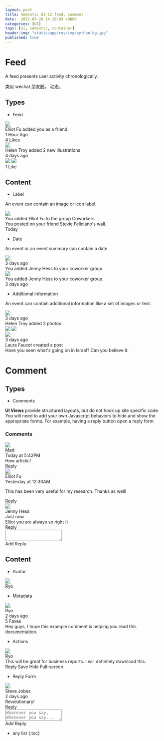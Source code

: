 ```yaml
---
layout: post
title: Semantic UI-12 feed, comment
date:  2017-03-26 14:10:03 +0800
categories: [UI]
tags: [ui, semantic, container]
header-img: "static/app/res/img/python-bg.jpg"
published: true
---
```


# Feed

A feed presents user activity chronologically.

类似 wechat 朋友圈， 动态。

## Types

- Feed

<div class="ui feed">

  <div class="event">
    <div class="label">
      <img src="{{ site.url }}/static/app/res/img/article-bg.jpeg">
    </div>
    <div class="content">
      <div class="summary">
        <a class="user">
          Elliot Fu
        </a> added you as a friend
        <div class="date">
          1 Hour Ago
        </div>
      </div>
      <div class="meta">
        <a class="like">
          <i class="like icon"></i> 4 Likes
        </a>
      </div>
    </div>
  </div>
  
  <div class="event">
    <div class="label">
      <img src="{{ site.url }}/static/app/res/img/article-bg.jpeg">
    </div>
    <div class="content">
      <div class="summary">
        <a>Helen Troy</a> added <a>2 new illustrations</a>
        <div class="date">
          4 days ago
        </div>
      </div>
      <div class="extra images">
        <a><img src="{{ site.url }}/static/app/res/img/article-bg.jpeg"></a>
        <a><img src="{{ site.url }}/static/app/res/img/python-bg.jpg"></a>
      </div>
      <div class="meta">
        <a class="like">
          <i class="like icon"></i> 1 Like
        </a>
      </div>
    </div>
  </div>
  
</div>



## Content

- Label

An event can contain an image or icon label.

<div class="ui feed">
  <div class="event">
    <div class="label">
      <img src="{{ site.url }}/static/app/res/img/article-bg.jpeg">
    </div>
    <div class="content">
      You added Elliot Fu to the group <a>Coworkers</a>
    </div>
  </div>
</div>

<div class="ui feed">
  <div class="event">
    <div class="label">
      <i class="pencil icon"></i>
    </div>
    <div class="content">
      <div class="summary">
        You posted on your friend <a>Stevie Feliciano's</a> wall.
        <div class="date">Today</div>
      </div>
    </div>
  </div>
</div>


- Date

An event or an event summary can contain a date

<div class="ui feed">
  <div class="event">
    <div class="label">
      <img src="{{ site.url }}/static/app/res/img/article-bg.jpeg">
    </div>
    <div class="content">
      <div class="date">
        3 days ago
      </div>
      <div class="summary">
         You added <a>Jenny Hess</a> to your <a>coworker</a> group.
      </div>
    </div>
  </div>
</div>

<div class="ui feed">
  <div class="event">
    <div class="label">
      <img src="{{ site.url }}/static/app/res/img/article-bg.jpeg">
    </div>
    <div class="content">
      <div class="summary">
        You added <a>Jenny Hess</a> to your <a>coworker</a> group.
        <div class="date">
          3 days ago
        </div>
      </div>
    </div>
  </div>
</div>


- Additional information

An event can contain additional information like a set of images or text.

<div class="ui feed">
  <div class="event">
    <div class="label">
      <img src="{{ site.url }}/static/app/res/img/article-bg.jpeg">
    </div>
    <div class="content">
      <div class="date">
        3 days ago
      </div>
      <div class="summary">
         <a>Helen Troy</a> added 2 photos
      </div>
      <div class="extra images">
        <a><img src="{{ site.url }}/static/app/res/img/article-bg.jpeg"></a>
        <a><img src="{{ site.url }}/static/app/res/img/article-bg.jpeg"></a>
      </div>
    </div>
  </div>
  <div class="event">
    <div class="label">
      <img src="{{ site.url }}/static/app/res/img/article-bg.jpeg">
    </div>
    <div class="content">
      <div class="date">
        3 days ago
      </div>
      <div class="summary">
         <a>Laura Faucet</a> created a post
      </div>
      <div class="extra text">
        Have you seen what's going on in Israel? Can you believe it.
      </div>
    </div>
  </div>
</div>


# Comment

## Types

- Comments

<div class="ui ignored bottom attached warning message">
      <p>
        <b>UI Views</b> provide structured layouts, but do not hook up site specific code. 
        You will need to add your own Javascript behaviors to hide and show the appropriate forms. For example, having a reply button open a reply form
      </p>
</div>
    
    
<div class="ui comments">
  <h3 class="ui dividing header">Comments</h3>
  <div class="comment">
    <a class="avatar">
      <img src="{{ site.url }}/static/app/res/img/article-bg.jpeg">
    </a>
    <div class="content">
      <a class="author">Matt</a>
      <div class="metadata">
        <span class="date">Today at 5:42PM</span>
      </div>
      <div class="text">
        How artistic!
      </div>
      <div class="actions">
        <a class="reply">Reply</a>
      </div>
    </div>
  </div>
  <div class="comment">
    <a class="avatar">
      <img src="{{ site.url }}/static/app/res/img/article-bg.jpeg">
    </a>
    <div class="content">
      <a class="author">Elliot Fu</a>
      <div class="metadata">
        <span class="date">Yesterday at 12:30AM</span>
      </div>
      <div class="text">
        <p>This has been very useful for my research. Thanks as well!</p>
      </div>
      <div class="actions">
        <a class="reply">Reply</a>
      </div>
    </div>
    <div class="comments">
      <div class="comment">
        <a class="avatar">
          <img src="{{ site.url }}/static/app/res/img/python-bg.jpg">
        </a>
        <div class="content">
          <a class="author">Jenny Hess</a>
          <div class="metadata">
            <span class="date">Just now</span>
          </div>
          <div class="text">
            Elliot you are always so right :)
          </div>
          <div class="actions">
            <a class="reply">Reply</a>
          </div>
        </div>
      </div>
    </div>
  </div>
  <form class="ui reply form">
    <div class="field">
      <textarea></textarea>
    </div>
    <div class="ui blue labeled submit icon button">
      <i class="icon edit"></i> Add Reply
    </div>
  </form>
</div>



## Content

- Avatar

<div class="ui comments">
  <div class="comment">
    <a class="avatar">
      <img src="{{ site.url }}/static/app/res/img/python-bg.jpg">
    </a>
    <div class="content">
      <a class="author">Ryo</a>
    </div>
  </div>
</div>

- Metadata

<div class="ui comments">
  <div class="comment">
    <a class="avatar">
      <img src="{{ site.url }}/static/app/res/img/python-bg.jpg">
    </a>
    <div class="content">
      <a class="author">Ryo</a>
      <div class="metadata">
        <div class="date">2 days ago</div>
        <div class="rating">
          <i class="star icon"></i>
          5 Faves
        </div>
      </div>
      <div class="text">
        Hey guys, I hope this example comment is helping you read this documentation.
      </div>
    </div>
  </div>
</div>


- Actions

<div class="ui comments">
  <div class="comment">
    <a class="avatar">
      <img src="{{ site.url }}/static/app/res/img/python-bg.jpg">
    </a>
    <div class="content">
      <a class="author">Ryo</a>
      <div class="text">
        This will be great for business reports. I will definitely download this.
      </div>
      <div class="actions">
        <a class="reply">Reply</a>
        <a class="save">Save</a>
        <a class="hide">Hide</a>
        <a>
          <i class="expand icon"></i>
          Full-screen
        </a>
      </div>
    </div>
  </div>
</div>


- Reply Form

<div class="ui comments">
  <div class="comment">
    <a class="avatar">
      <img src="{{ site.url }}/static/app/res/img/python-bg.jpg">
    </a>
    <div class="content">
      <a class="author">Steve Jobes</a>
      <div class="metadata">
        <div class="date">2 days ago</div>
      </div>
      <div class="text">
        Revolutionary!
      </div>
      <div class="actions">
        <a class="reply active">Reply</a>
      </div>
      <form class="ui reply form">
        <div class="field">
          <textarea placeholder="Wharever you say, Whenever you say..."></textarea>
        </div>
        <div class="ui primary submit labeled icon button">
          <i class="icon edit"></i> Add Reply
        </div>
      </form>
    </div>
  </div>
</div>


* any list
{:toc}
